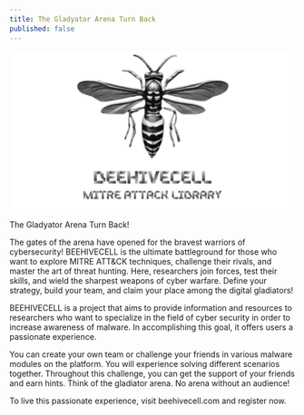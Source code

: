 ```yaml
---
title: The Gladyator Arena Turn Back
published: false
---
```


<center><img src="assets/beehivecell-mail.png" width="500" ></center>

<p>The Gladyator Arena Turn Back!</p>

<p>The gates of the arena have opened for the bravest warriors of cybersecurity! BEEHIVECELL is the ultimate battleground for those who want to explore MITRE ATT&CK techniques, challenge their rivals, and master the art of threat hunting. Here, researchers join forces, test their skills, and wield the sharpest weapons of cyber warfare. Define your strategy, build your team, and claim your place among the digital gladiators!

<p>BEEHIVECELL is a project that aims to provide information and resources to researchers who want to specialize in the field of cyber security in order to increase awareness of malware. In accomplishing this goal, it offers users a passionate experience.</p>

<p>You can create your own team or challenge your friends in various malware modules on the platform. You will experience solving different scenarios together. Throughout this challenge, you can get the support of your friends and earn hints. Think of the gladiator arena. No arena without an audience!</p>

<p>To live this passionate experience, visit beehivecell.com and register now.</p>
